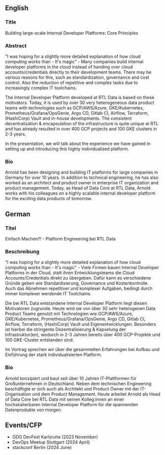 ## English

### Title

Building large-scale Internal Developer Platforms: Core Principles

### Abstract

"I was hoping for a slightly more detailed explanation of how cloud computing works than - It's magic" - Many companies build internal developer platforms in the cloud instead of handing over cloud accounts/credentials directly to their development teams. There may be various reasons for this, such as standardization, governance and cost control. Also the reduction of repetitive and complex tasks due to increasingly complex IT toolchains.

The Internal Developer Platform developed at RTL Data is based on these motivators. Today, it is used by over 30 very heterogeneous data product teams with technologies such as GCP/AWS/Azure, GKE/Kubernetes, Prometheus/Grafana/OpsGenie, Argo CD, Gitlab CI, Airflow, Terraform, (HashiCorp) Vault and in-house developments. The consistent decentralization & encapsulation of the infrastructure is quite unique at RTL and has already resulted in over 400 GCP projects and 100 GKE clusters in 2-3 years.

In the presentation, we will talk about the experience we have gained in setting up and introducing this highly individualized platform.

### Bio

Arnold has been designing and building IT platforms for large companies in Germany for over 10 years. In addition to technical engineering, he has also worked as an architect and product owner in enterprise IT organization and product management. Today, as Head of Data Core at RTL Data, Arnold works with his colleagues on a highly scalable internal developer platform for the exciting data products of tomorrow.

## German

### Titel

Einfach Machen?! - Platform Engineering bei RTL Data

### Beschreibung

"I was hoping for a slightly more detailed explanation of how cloud computing works than - It's magic" - Viele Firmen bauen Internal Developer Platforms in der Cloud, statt ihren Entwicklungsteams die Cloud Accounts/Credentials direkt zu übergeben. Dafür kann es verschiedene Gründe geben wie Standardisierung, Governance und Kostenkontrolle. Auch das Abnehmen repetitiver und komplexer Aufgaben, bedingt durch immer komplexer werdende IT Toolchains.

Die bei RTL Data entstandene Internal Developer Platform liegt diesen Motivatoren zugrunde. Heute wird sie von über 30 sehr heterogenen Data Product Teams genutzt mit Technologien wie GCP/AWS/Azure, GKE/Kubernetes, Prometheus/Grafana/OpsGenie, Argo CD, Gitlab CI, Airflow, Terraform, (HashiCorp) Vault und Eigenentwicklungen. Besonders ist hierbei die stringente Dezentralisierung & Kapselung der Infrastruktur(en), wodurch in 2-3 Jahren bereits über 400 GCP-Projekte und 100 GKE-Cluster entstanden sind.

Im Vortrag sprechen wir über die gesammelten Erfahrungen bei Aufbau und Einführung der stark individualisierten Platform.

### Bio

Arnold konzipiert und baut seit über 10 Jahren IT-Plattformen für Großunternehmen in Deutschland. Neben dem technischen Engineering beschäftigte er sich auch als Architekt und Product Owner mit der IT-Organisation und dem Product Management. Heute arbeitet Arnold als Head of Data Core bei RTL Data mit seinen Kolleg:innen an einer hochskalierbaren Internal Developer Platform für die spannenden Datenprodukte von morgen.

## Events/CFP

* GDG DevFest Karlsruhe (2023 November)
* DevOps Meetup Stuttgart (2024 April)
* stackconf Berlin (2024 June)
